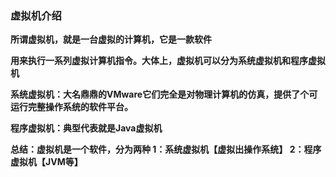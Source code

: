 ### 虚拟机介绍

**所谓虚拟机，就是一台虚拟的计算机，它是一款软件**

**用来执行一系列虚拟计算机指令。大体上，虚拟机可以分为系统虚拟机和程序虚拟机**

**系统虚拟机：大名鼎鼎的VMware它们完全是对物理计算机的仿真，提供了个可运行完整操作系统的软件平台。**

**程序虚拟机：典型代表就是Java虚拟机**



**总结：虚拟机是一个软件，分为两种   1：系统虚拟机【虚拟出操作系统】   2：程序虚拟机【JVM等】**


